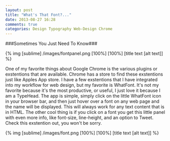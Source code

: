 ```yaml
---
layout: post
title: "What's That Font?..."
date: 2013-08-27 16:28
comments: true
categories: Design Typography Web-Design Chrome
---
```

###Sometimes You Just Need To Know###

{% img [sublime] /images/fontpanel.png [100%] [100%] [title text [alt text]] %}

One of my favorite things about Google Chrome is the various plugins or exstentions that are available. Chrome has a store to find these exstentions just like Apples App store. I have a few exstentions that I have integrated into my workflow for web design, but my favorite is WhatFont. It's not my favorite because it's the most productive, or useful, I just love it because I am a TypeHead. The app is simple, simply click on the little WhatFont icon in your browser bar, and then just hover over a font on any web page and the name will be displayed. This will always work for any text content that is in HTML. The other cool thing is if you click on a font you get this little panel with even more info, like font-size, line-height, and an option to Tweet. Check this exstention out, you won't be sorry.

{% img [sublime] /images/font.png [100%] [100%] [title text [alt text]] %}




